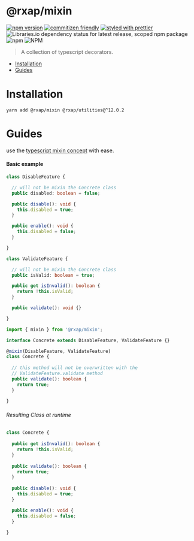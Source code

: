 @rxap/mixin
======

[![npm version](https://img.shields.io/npm/v/@rxap/mixin?style=flat-square)](https://www.npmjs.com/package/@rxap/mixin)
[![commitizen friendly](https://img.shields.io/badge/commitizen-friendly-brightgreen.svg?style=flat-square)](https://commitizen.github.io/cz-cli/)
[![styled with prettier](https://img.shields.io/badge/styled_with-prettier-ff69b4.svg?style=flat-square)](https://github.com/prettier/prettier)
![Libraries.io dependency status for latest release, scoped npm package](https://img.shields.io/librariesio/release/npm/@rxap/mixin)
![npm](https://img.shields.io/npm/dm/@rxap/mixin)
![NPM](https://img.shields.io/npm/l/@rxap/mixin)

> A collection of typescript decorators.

- [Installation](#installation)
- [Guides](#guides)

# Installation

```
yarn add @rxap/mixin @rxap/utilities@^12.0.2
```

# Guides

use the
[typescript mixin concept](https://www.typescriptlang.org/docs/handbook/mixins.html)
with ease.

#### Basic example

```typescript
class DisableFeature {

  // will not be mixin the Concrete class
  public disabled: boolean = false;

  public disable(): void {
    this.disabled = true;
  }

  public enable(): void {
    this.disabled = false;
  }

}
```

```typescript
class ValidateFeature {

  // will not be mixin the Concrete class
  public isValid: boolean = true;

  public get isInvalid(): boolean {
    return !this.isValid;
  }

  public validate(): void {}

}
```

```typescript
import { mixin } from '@rxap/mixin';

interface Concrete extends DisableFeature, ValidateFeature {}

@mixin(DisableFeature, ValidateFeature)
class Concrete {
  
  // this method will not be overwritten with the
  // ValidateFeature.validate method
  public validate(): boolean {
    return true;
  }
  
}
```

###### Resulting Class at runtime

```typescript
class Concrete {
  
  public get isInvalid(): boolean {
    return !this.isValid;
  }
  
  public validate(): boolean {
    return true;
  }
  
  public disable(): void {
    this.disabled = true;
  }

  public enable(): void {
    this.disabled = false;
  }
  
}
```


